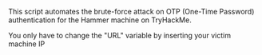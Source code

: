 This script automates the brute-force attack on OTP (One-Time Password) authentication for the Hammer machine on TryHackMe.

You only have to change the "URL" variable by inserting your victim machine IP
